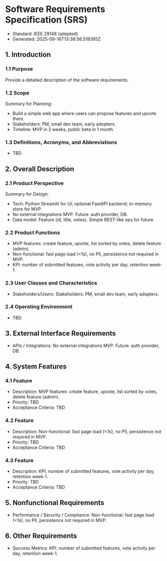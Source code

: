 # Software Requirements Specification (SRS)

- Standard: IEEE 29148 (adapted)
- Generated: 2025-09-16T13:38:56.519395Z

## 1. Introduction
### 1.1 Purpose
Provide a detailed description of the software requirements.

### 1.2 Scope
Summary for Planning:
- Build a simple web app where users can propose features and upvote them.
- Stakeholders: PM, small dev team, early adopters.
- Timeline: MVP in 2 weeks, public beta in 1 month.

### 1.3 Definitions, Acronyms, and Abbreviations
- TBD

## 2. Overall Description
### 2.1 Product Perspective
Summary for Design:
- Tech: Python Streamlit for UI; optional FastAPI backend; in-memory store for MVP.
- No external integrations MVP. Future: auth provider, DB.
- Data model: Feature {id, title, votes}. Simple REST-like ops for future.

### 2.2 Product Functions
- MVP features: create feature, upvote, list sorted by votes, delete feature (admin).
- Non-functional: fast page load (<1s), no PII, persistence not required in MVP.
- KPI: number of submitted features, vote activity per day, retention week-1.

### 2.3 User Classes and Characteristics
- Stakeholders/Users: Stakeholders: PM, small dev team, early adopters.

### 2.4 Operating Environment
- TBD

## 3. External Interface Requirements
- APIs / Integrations: No external integrations MVP. Future: auth provider, DB.

## 4. System Features
### 4.1 Feature
- Description: MVP features: create feature, upvote, list sorted by votes, delete feature (admin).
- Priority: TBD
- Acceptance Criteria: TBD
### 4.2 Feature
- Description: Non-functional: fast page load (<1s), no PII, persistence not required in MVP.
- Priority: TBD
- Acceptance Criteria: TBD
### 4.3 Feature
- Description: KPI: number of submitted features, vote activity per day, retention week-1.
- Priority: TBD
- Acceptance Criteria: TBD

## 5. Nonfunctional Requirements
- Performance / Security / Compliance: Non-functional: fast page load (<1s), no PII, persistence not required in MVP.

## 6. Other Requirements
- Success Metrics: KPI: number of submitted features, vote activity per day, retention week-1.
